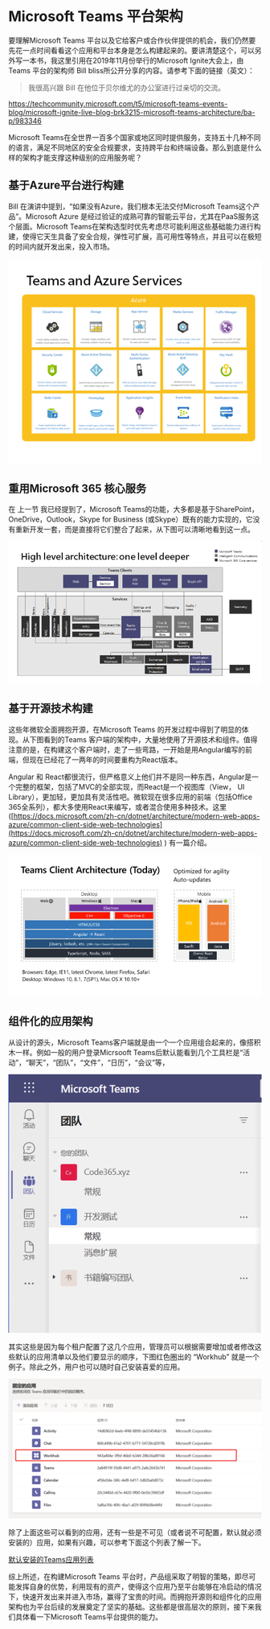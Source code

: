 # Microsoft Teams 平台架构

要理解Microsoft Teams 平台以及它给客户或合作伙伴提供的机会，我们仍然要先花一点时间看看这个应用和平台本身是怎么构建起来的。要讲清楚这个，可以另外写一本书，我这里引用在2019年11月份举行的Microsoft Ignite大会上，由 Teams 平台的架构师 Bill bliss所公开分享的内容。请参考下面的链接（英文）：

> 我很高兴跟 Bill 在他位于贝尔维尤的办公室进行过亲切的交流。

<https://techcommunity.microsoft.com/t5/microsoft-teams-events-blog/microsoft-ignite-live-blog-brk3215-microsoft-teams-architecture/ba-p/983346>

Microsoft Teams在全世界一百多个国家或地区同时提供服务，支持五十几种不同的语言，满足不同地区的安全合规要求，支持跨平台和终端设备。那么到底是什么样的架构才能支撑这种级别的应用服务呢？

## 基于Azure平台进行构建

Bill 在演讲中提到，“如果没有Azure，我们根本无法交付Microsoft Teams这个产品”。Microsoft Azure 是经过验证的成熟可靠的智能云平台，尤其在PaaS服务这个层面。Microsoft Teams在架构选型时优先考虑尽可能利用这些基础能力进行构建，使得它天生具备了安全合规，弹性可扩展，高可用性等特点，并且可以在极短的时间内就开发出来，投入市场。

![](<../.gitbook/assets/图片 3.png>)

## 重用Microsoft 365 核心服务

在 上一节 我已经提到了，Microsoft Teams的功能，大多都是基于SharePoint，OneDrive，Outlook，Skype for Business (或Skype）既有的能力实现的，它没有重新开发一套，而是直接将它们整合了起来，从下图可以清晰地看到这一点。

![](<../.gitbook/assets/图片 4.png>)

## 基于开源技术构建

这些年微软全面拥抱开源，在Microsoft Teams 的开发过程中得到了明显的体现。从下图看到的Teams 客户端的架构中，大量地使用了开源技术和组件。值得注意的是，在构建这个客户端时，走了一些弯路，一开始是用Angular编写的前端，但现在已经花了一两年的时间要重构为React版本。

Angular 和 React都很流行，但严格意义上他们并不是同一种东西，Angular是一个完整的框架，包括了MVC的全部实现，而React是一个视图库（View， UI Library），更加轻，更加具有灵活性吧。微软现在很多应用的前端（包括Office 365全系列），都大多使用React来编写，或者混合使用多种技术。这里 ([https://docs.microsoft.com/zh-cn/dotnet/architecture/modern-web-apps-azure/common-client-side-web-technologies](https://docs.microsoft.com/zh-cn/dotnet/architecture/modern-web-apps-azure/common-client-side-web-technologies) ) 有一篇介绍。

![](<../.gitbook/assets/图片 5.png>)

## 组件化的应用架构

从设计的源头，Microsoft Teams客户端就是由一个一个应用组合起来的，像搭积木一样。例如一般的用户登录Micrsooft Teams后默认能看到几个工具栏是“活动”，“聊天”，“团队”，“文件”，“日历”，“会议”等，

![](<../.gitbook/assets/图片 28.png>)

其实这些是因为每个租户配置了这几个应用，管理员可以根据需要增加或者修改这些默认的应用清单以及他们要显示的顺序，下图红色圈出的 “Workhub” 就是一个例子。除此之外，用户也可以随时自己安装喜爱的应用。

![](<../.gitbook/assets/图片 27.png>)

除了上面这些可以看到的应用，还有一些是不可见（或者说不可配置，默认就必须安装的）应用，如果有兴趣，可以参考下面这个列表了解一下。

[默认安装的Teams应用列表](../.gitbook/assets/teamsdefaultinstalledapps.json)


综上所述，在构建Microsoft Teams 平台时，产品组采取了明智的策略，即尽可能发挥自身的优势，利用现有的资产，使得这个应用乃至平台能够在冷启动的情况下，快速开发出来并进入市场，赢得了宝贵的时间。而拥抱开源则和组件化的应用架构也为平台后续的发展奠定了坚实的基础。这些都是很高层次的原则，接下来我们具体看一下Microsoft Teams平台提供的能力。


